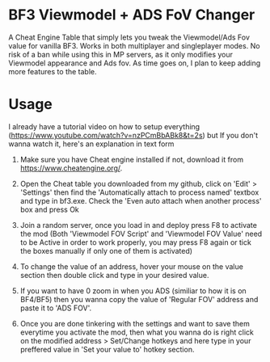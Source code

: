 # BF3 Viewmodel + ADS FoV Changer

A Cheat Engine Table that simply lets you tweak the Viewmodel/Ads Fov value for vanilla BF3. Works in both multiplayer and singleplayer modes. No risk of a ban while using this in MP servers, as it only modifies your Viewmodel appearance and Ads fov. As time goes on, I plan to keep adding more features to the table.

# Usage

I already have a tutorial video on how to setup everything (https://www.youtube.com/watch?v=nzPCmBbABk8&t=2s) but If you don't wanna watch it, here's an explanation in text form

1. Make sure you have Cheat engine installed if not, download it from https://www.cheatengine.org/.

2. Open the Cheat table you downloaded from my github, click on 'Edit' > 'Settings' then find the 'Automatically attach to process named' textbox and type in bf3.exe. Check the 'Even auto attach when another process' box and press Ok

3. Join a random server, once you load in and deploy press F8 to activate the mod (Both 'Viewmodel FOV Script' and 'Viewmodel FOV Value' need to be Active in order to work properly, you may press F8 again or tick the boxes manually if only one of them is activated)

4. To change the value of an address, hover your mouse on the value section then double click and type in your desired value.

5. If you want to have 0 zoom in when you ADS (similiar to how it is on BF4/BF5) then you wanna copy the value of 'Regular FOV' address and paste it to 'ADS FOV'. 

6. Once you are done tinkering with the settings and want to save them everytime you activate the mod, then what you wanna do is right click on the modified address > Set/Change hotkeys and here type in your preffered value in 'Set your value to' hotkey section.









